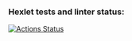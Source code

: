 ### Hexlet tests and linter status:
[![Actions Status](https://github.com/Batosik/frontend-project-44/actions/workflows/hexlet-check.yml/badge.svg)](https://github.com/Batosik/frontend-project-44/actions)